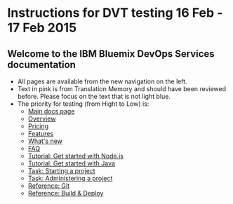 # Instructions for DVT testing 16 Feb - 17 Feb 2015

## Welcome to the IBM Bluemix DevOps Services documentation

*  All pages are available from the new navigation on the left.
* Text in <span style="font-color:pink">pink</span> is from Translation Memory and should have been reviewed before.  Please focus on the text that is not light blue.
* The priority for testing (from Hight to Low) is:
   * [Main docs page](/docs)
   * [Overview](/docs/overview)
   * [Pricing](/learn/cost)
   * [Features](/features)
   * [What's new](/whatsnew)
   * [FAQ](/docs/faq)
   * [Tutorial: Get started with Node.js](/tutorials/jazzeditor)
   * [Tutorial: Get started with Java](/tutorials/jazzeditorjava)
   * [Task: Starting a project](/docs/reference/startproject)
   * [Task: Administering a project](/docs/reference/projectadmin)
   * [Reference: Git](/docs/references/git)
   * [Reference: Build & Deploy](docs/reference/deploy)
